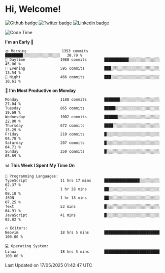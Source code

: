   # Hi, Welcome!
  ![Github badge](https://img.shields.io/github/followers/kraken-afk.svg?style=social&label=Follow&maxAge=2592000)
  [![Twitter badge](https://img.shields.io/badge/-Twitter-00acee?style=flat-square&logo=Twitter&logoColor=white)](https://twitter.com/trshppl)
  [![Linkedin badge](https://img.shields.io/badge/LinkedIn-0077B5?style=flat-square&logo=linkedin&logoColor=white)](https://www.linkedin.com/in/noveanrer)
<!--START_SECTION:waka-->
![Code Time](http://img.shields.io/badge/Code%20Time-954%20hrs%2021%20mins-blue)

**I'm an Early 🐤** 

```text
🌞 Morning                1353 commits        ████████░░░░░░░░░░░░░░░░░   30.79 % 
🌆 Daytime                1980 commits        ███████████░░░░░░░░░░░░░░   45.06 % 
🌃 Evening                595 commits         ███░░░░░░░░░░░░░░░░░░░░░░   13.54 % 
🌙 Night                  466 commits         ███░░░░░░░░░░░░░░░░░░░░░░   10.61 % 
```
📅 **I'm Most Productive on Monday** 

```text
Monday                   1188 commits        ███████░░░░░░░░░░░░░░░░░░   27.04 % 
Tuesday                  865 commits         █████░░░░░░░░░░░░░░░░░░░░   19.69 % 
Wednesday                1002 commits        ██████░░░░░░░░░░░░░░░░░░░   22.80 % 
Thursday                 672 commits         ████░░░░░░░░░░░░░░░░░░░░░   15.29 % 
Friday                   210 commits         █░░░░░░░░░░░░░░░░░░░░░░░░   04.78 % 
Saturday                 207 commits         █░░░░░░░░░░░░░░░░░░░░░░░░   04.71 % 
Sunday                   250 commits         █░░░░░░░░░░░░░░░░░░░░░░░░   05.69 % 
```


📊 **This Week I Spent My Time On** 

```text
💬 Programming Languages: 
TypeScript               11 hrs 17 mins      ████████████████░░░░░░░░░   62.37 % 
C                        1 hr 28 mins        ██░░░░░░░░░░░░░░░░░░░░░░░   08.18 % 
JSON                     1 hr 18 mins        ██░░░░░░░░░░░░░░░░░░░░░░░   07.25 % 
Text                     53 mins             █░░░░░░░░░░░░░░░░░░░░░░░░   04.91 % 
JavaScript               41 mins             █░░░░░░░░░░░░░░░░░░░░░░░░   03.82 % 

🔥 Editors: 
Neovim                   18 hrs 5 mins       █████████████████████████   100.00 % 

💻 Operating System: 
Linux                    18 hrs 5 mins       █████████████████████████   100.00 % 
```


 Last Updated on 17/05/2025 01:42:47 UTC
<!--END_SECTION:waka-->